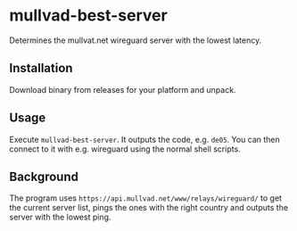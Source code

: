 # mullvad-best-server
Determines the mullvat.net wireguard server with the lowest latency. 

## Installation

Download binary from releases for your platform and unpack.

## Usage
Execute `mullvad-best-server`. It outputs the code, e.g. `de05`. You can then connect to it with e.g. wireguard using the normal shell scripts.

## Background
The program uses `https://api.mullvad.net/www/relays/wireguard/` to get the current server list, pings the ones with the right country
and outputs the server with the lowest ping.
